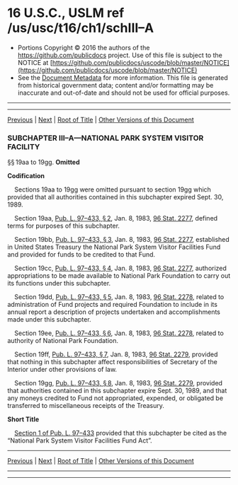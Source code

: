 ---
---

# 16 U.S.C., USLM ref /us/usc/t16/ch1/schIII–A

* Portions Copyright © 2016 the authors of the https://github.com/publicdocs project.
  Use of this file is subject to the NOTICE at [https://github.com/publicdocs/uscode/blob/master/NOTICE](https://github.com/publicdocs/uscode/blob/master/NOTICE)
* See the [Document Metadata](././../../../../..//README.md) for more information.
  This file is generated from historical government data; content and/or formatting may be inaccurate and out-of-date and should not be used for official purposes.

----------
----------

[Previous](./../../../../..//us/usc/t16/ch1/schIII/m__us_usc_t16_s19o.md) | [Next](./../../../../..//us/usc/t16/ch1/schIII–B/m__us_usc_t16_ch1_schIII–B.md) | [Root of Title](./../../../../../) | [Other Versions of this Document](https://publicdocs.github.io/go/links?ns=uslm&ref=%2Fus%2Fusc%2Ft16%2Fch1%2FschIII%E2%80%93A)

### SUBCHAPTER III–A—NATIONAL PARK SYSTEM VISITOR FACILITY

§§ 19aa to 19gg. __Omitted__ 

 __Codification__ 

    Sections 19aa to 19gg were omitted pursuant to section 19gg which provided that all authorities contained in this subchapter expired Sept. 30, 1989.

    Section 19aa, [Pub. L. 97–433, § 2][/us/pl/97/433/s2], Jan. 8, 1983, [96 Stat. 2277][/us/stat/96/2277], defined terms for purposes of this subchapter.

    Section 19bb, [Pub. L. 97–433, § 3][/us/pl/97/433/s3], Jan. 8, 1983, [96 Stat. 2277][/us/stat/96/2277], established in United States Treasury the National Park System Visitor Facilities Fund and provided for funds to be credited to that Fund.

    Section 19cc, [Pub. L. 97–433, § 4][/us/pl/97/433/s4], Jan. 8, 1983, [96 Stat. 2277][/us/stat/96/2277], authorized appropriations to be made available to National Park Foundation to carry out its functions under this subchapter.

    Section 19dd, [Pub. L. 97–433, § 5][/us/pl/97/433/s5], Jan. 8, 1983, [96 Stat. 2278][/us/stat/96/2278], related to administration of Fund projects and required Foundation to include in its annual report a description of projects undertaken and accomplishments made under this subchapter.

    Section 19ee, [Pub. L. 97–433, § 6][/us/pl/97/433/s6], Jan. 8, 1983, [96 Stat. 2278][/us/stat/96/2278], related to authority of National Park Foundation.

    Section 19ff, [Pub. L. 97–433, § 7][/us/pl/97/433/s7], Jan. 8, 1983, [96 Stat. 2279][/us/stat/96/2279], provided that nothing in this subchapter affect responsibilities of Secretary of the Interior under other provisions of law.

    Section 19gg, [Pub. L. 97–433, § 8][/us/pl/97/433/s8], Jan. 8, 1983, [96 Stat. 2279][/us/stat/96/2279], provided that authorities contained in this subchapter expire Sept. 30, 1989, and that any moneys credited to Fund not appropriated, expended, or obligated be transferred to miscellaneous receipts of the Treasury.

 __Short Title__ 

    [Section 1 of Pub. L. 97–433][/us/pl/97/433/s1] provided that this subchapter be cited as the “National Park System Visitor Facilities Fund Act”.

----------

[Previous](./../../../../..//us/usc/t16/ch1/schIII/m__us_usc_t16_s19o.md) | [Next](./../../../../..//us/usc/t16/ch1/schIII–B/m__us_usc_t16_ch1_schIII–B.md) | [Root of Title](./../../../../../) | [Other Versions of this Document](https://publicdocs.github.io/go/links?ns=uslm&ref=%2Fus%2Fusc%2Ft16%2Fch1%2FschIII%E2%80%93A)

----------
----------

[/us/pl/97/433/s2]: https://publicdocs.github.io/go/links?ns=uslm&ref=%2Fus%2Fpl%2F97%2F433%2Fs2
[/us/stat/96/2277]: https://publicdocs.github.io/go/links?ns=uslm&ref=%2Fus%2Fstat%2F96%2F2277
[/us/pl/97/433/s3]: https://publicdocs.github.io/go/links?ns=uslm&ref=%2Fus%2Fpl%2F97%2F433%2Fs3
[/us/stat/96/2277]: https://publicdocs.github.io/go/links?ns=uslm&ref=%2Fus%2Fstat%2F96%2F2277
[/us/pl/97/433/s4]: https://publicdocs.github.io/go/links?ns=uslm&ref=%2Fus%2Fpl%2F97%2F433%2Fs4
[/us/stat/96/2277]: https://publicdocs.github.io/go/links?ns=uslm&ref=%2Fus%2Fstat%2F96%2F2277
[/us/pl/97/433/s5]: https://publicdocs.github.io/go/links?ns=uslm&ref=%2Fus%2Fpl%2F97%2F433%2Fs5
[/us/stat/96/2278]: https://publicdocs.github.io/go/links?ns=uslm&ref=%2Fus%2Fstat%2F96%2F2278
[/us/pl/97/433/s6]: https://publicdocs.github.io/go/links?ns=uslm&ref=%2Fus%2Fpl%2F97%2F433%2Fs6
[/us/stat/96/2278]: https://publicdocs.github.io/go/links?ns=uslm&ref=%2Fus%2Fstat%2F96%2F2278
[/us/pl/97/433/s7]: https://publicdocs.github.io/go/links?ns=uslm&ref=%2Fus%2Fpl%2F97%2F433%2Fs7
[/us/stat/96/2279]: https://publicdocs.github.io/go/links?ns=uslm&ref=%2Fus%2Fstat%2F96%2F2279
[/us/pl/97/433/s8]: https://publicdocs.github.io/go/links?ns=uslm&ref=%2Fus%2Fpl%2F97%2F433%2Fs8
[/us/stat/96/2279]: https://publicdocs.github.io/go/links?ns=uslm&ref=%2Fus%2Fstat%2F96%2F2279
[/us/pl/97/433/s1]: https://publicdocs.github.io/go/links?ns=uslm&ref=%2Fus%2Fpl%2F97%2F433%2Fs1


